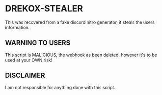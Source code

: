 # DREKOX-STEALER
This was recovered from a fake discord nitro generator, it steals the users information. 

## WARNING TO USERS
This script is MALICIOUS, the webhook as been deleted, however it's to be used at your OWN risk!

## DISCLAIMER
I am not responsible for anything done with this script. 
